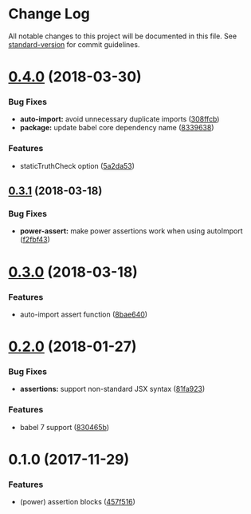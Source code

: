 # Change Log

All notable changes to this project will be documented in this file. See [standard-version](https://github.com/conventional-changelog/standard-version) for commit guidelines.

<a name="0.4.0"></a>

# [0.4.0](https://github.com/jeysal/babel-plugin-spock/compare/v0.3.1...v0.4.0) (2018-03-30)

### Bug Fixes

* **auto-import:** avoid unnecessary duplicate imports ([308ffcb](https://github.com/jeysal/babel-plugin-spock/commit/308ffcb))
* **package:** update babel core dependency name ([8339638](https://github.com/jeysal/babel-plugin-spock/commit/8339638))

### Features

* staticTruthCheck option ([5a2da53](https://github.com/jeysal/babel-plugin-spock/commit/5a2da53))

<a name="0.3.1"></a>

## [0.3.1](https://github.com/jeysal/babel-plugin-spock/compare/v0.3.0...v0.3.1) (2018-03-18)

### Bug Fixes

* **power-assert:** make power assertions work when using autoImport ([f2fbf43](https://github.com/jeysal/babel-plugin-spock/commit/f2fbf43))

<a name="0.3.0"></a>

# [0.3.0](https://github.com/jeysal/babel-plugin-spock/compare/v0.2.0...v0.3.0) (2018-03-18)

### Features

* auto-import assert function ([8bae640](https://github.com/jeysal/babel-plugin-spock/commit/8bae640))

<a name="0.2.0"></a>

# [0.2.0](https://github.com/jeysal/babel-plugin-spock/compare/v0.1.0...v0.2.0) (2018-01-27)

### Bug Fixes

* **assertions:** support non-standard JSX syntax ([81fa923](https://github.com/jeysal/babel-plugin-spock/commit/81fa923))

### Features

* babel 7 support ([830465b](https://github.com/jeysal/babel-plugin-spock/commit/830465b))

<a name="0.1.0"></a>

# 0.1.0 (2017-11-29)

### Features

* (power) assertion blocks ([457f516](https://github.com/jeysal/babel-plugin-spock/commit/457f516))
